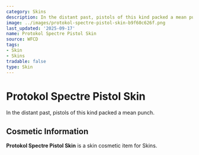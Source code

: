 ```yaml
---
category: Skins
description: In the distant past, pistols of this kind packed a mean punch.
image: ../images/protokol-spectre-pistol-skin-b9f60c626f.png
last_updated: '2025-09-17'
name: Protokol Spectre Pistol Skin
source: WFCD
tags:
- Skin
- Skins
tradable: false
type: Skin
---
```


# Protokol Spectre Pistol Skin

In the distant past, pistols of this kind packed a mean punch.

## Cosmetic Information

**Protokol Spectre Pistol Skin** is a skin cosmetic item for Skins.

